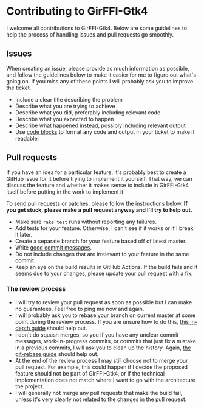 # Contributing to GirFFI-Gtk4

I welcome all contributions to GirFFI-Gtk4. Below are some guidelines to
help the process of handling issues and pull requests go smoothly.

## Issues

When creating an issue, please provide as much information as possible, and
follow the guidelines below to make it easier for me to figure out what's going
on. If you miss any of these points I will probably ask you to improve the
ticket.

- Include a clear title describing the problem
- Describe what you are trying to achieve
- Describe what you did, preferably including relevant code
- Describe what you expected to happen
- Describe what happened instead, possibly including relevant output
- Use [code blocks](https://github.github.com/gfm/#fenced-code-blocks) to
  format any code and output in your ticket to make it readable.

## Pull requests

If you have an idea for a particular feature, it's probably best to create a
GitHub issue for it before trying to implement it yourself. That way, we can
discuss the feature and whether it makes sense to include in GirFFI-Gtk4 itself
before putting in the work to implement it.

To send pull requests or patches, please follow the instructions below.
**If you get stuck, please make a pull request anyway and I'll try to
help out.**

- Make sure `rake test` runs without reporting any failures.
- Add tests for your feature. Otherwise, I can't see if it works or if I
  break it later.
- Create a separate branch for your feature based off of latest master.
- Write [good commit messages][1].
- Do not include changes that are irrelevant to your feature in the same
  commit.
- Keep an eye on the build results in GitHub Actions. If the build fails and it
  seems due to your changes, please update your pull request with a fix.

### The review process

- I will try to review your pull request as soon as possible but I can make no
  guarantees. Feel free to ping me now and again.
- I will probably ask you to rebase your branch on current master at some point
  during the review process.
  If you are unsure how to do this,
  [this in-depth guide](https://git-rebase.io/) should help out.
- I don't do squash merges, so you if you have any unclear commit messages,
  work-in-progress commits, or commits that just fix a mistake in a previous
  commits, I will ask you to clean up the history.
  Again, [the git-rebase guide](https://git-rebase.io/) should help out.
- At the end of the review process I may still choose not to merge your pull
  request. For example, this could happen if I decide the proposed feature
  should not be part of GirFFI-Gtk4, or if the technical implementation does not
  match where I want to go with the architecture the project.
- I will generally not merge any pull requests that make the build fail, unless
  it's very clearly not related to the changes in the pull request.

[1]: https://tbaggery.com/2008/04/19/a-note-about-git-commit-messages.html

